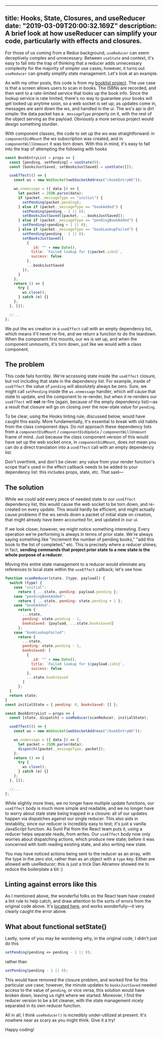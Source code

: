 ***

title: Hooks, State, Closures, and useReducer
date: "2019-03-09T20:00:32.169Z"
description: A brief look at how useReducer can simplify your code, particularly with effects and closures.
-----------------------------------------------------------------------------------------------------------

For those of us coming from a Redux background, `useReducer` can seem deceptively complex and unnecessary. Between `useState` and context, it's easy to fall into the trap of thinking that a reducer adds unnecessary complexity for the majority of simpler use cases; however, it turns out `useReducer` can greatly simplify state management. Let's look at an example.

As with my other posts, this code is from my [booklist project](https://github.com/arackaf/booklist). The use case is that a screen allows users to scan in books. The ISBNs are recorded, and then sent to a rate-limited service that looks up the book info. Since the lookup service is rate limited, there's no way to guarantee your books will get looked up anytime soon, so a web socket is set up; as updates come in, messages are sent down the ws, and handled in the ui. The ws's api is dirt simple: the data packet has a `_messageType` property on it, with the rest of the object serving as the payload. Obviously a more serious project would design something sturdier.

With component classes, the code to set up the ws was straightforward: in `componentDidMount` the ws subscription was created, and in `componentWillUnmount` it was torn down. With this in mind, it's easy to fall into the trap of attempting the following with hooks

```javascript
const BookEntryList = props => {
  const [pending, setPending] = useState(0);
  const [booksJustSaved, setBooksJustSaved] = useState([]);

  useEffect(() => {
    const ws = new WebSocket(webSocketAddress("/bookEntryWS"));

    ws.onmessage = ({ data }) => {
      let packet = JSON.parse(data);
      if (packet._messageType == "initial") {
        setPending(packet.pending);
      } else if (packet._messageType == "bookAdded") {
        setPending(pending - 1 || 0);
        setBooksJustSaved([packet, ...booksJustSaved]);
      } else if (packet._messageType == "pendingBookAdded") {
        setPending(+pending + 1 || 0);
      } else if (packet._messageType == "bookLookupFailed") {
        setPending(pending - 1 || 0);
        setBooksJustSaved([
          {
            _id: "" + new Date(),
            title: `Failed lookup for ${packet.isbn}`,
            success: false
          },
          ...booksJustSaved
        ]);
      }
    };
    return () => {
      try {
        ws.close();
      } catch (e) {}
    };
  }, []);

  //...
};
```

We put the ws creation in a `useEffect` call with an empty dependency list, which means it'll never re-fire, and we return a function to do the teardown. When the component first mounts, our ws is set up, and when the component unmounts, it's torn down, just like we would with a class component.

## The problem

This code fails horribly. We're accessing state inside the `useEffect` closure, but not including that state in the dependency list. For example, inside of `useEffect` the value of `pending` will absolutely always be zero. Sure, we might call `setPending` inside the `ws.onmessage` handler, which *will* cause that state to update, and the component to re-render, but when it re-renders our `useEffect` will **not** re-fire (again, because of the empty dependency list)—as a result that closure will go on closing over the now-stale value for `pending`.

To be clear, using the Hooks linting rule, discussed below, would have caught this easily. More fundamentally, it's essential to break with old habits from the class component days. Do *not* approach these dependency lists from a `componentDidMount` / `componentDidUpdate` / `componentWillUnmount` frame of mind. Just because the class component version of this would have set up the web socket once, in `componentDidMount`, does *not* mean you can do a direct translation into a `useEffect` call with an empty dependency list.

Don't overthink, and don't be clever: any value from your render function's scope that's used in the effect callback needs to be added to your dependency list: this includes props, state, etc. That said—

## The solution

While we *could* add every piece of needed state to our `useEffect` dependency list, this would cause the web socket to be torn down, and re-created on every update. This would hardly be efficient, and might actually cause problems if the ws sends down a packet of initial state on creation, that might already have been accounted for, and updated in our ui.

If we look closer, however, we might notice something interesting. Every operation we're performing is always in terms of prior state. We're always saying something like "increment the number of pending books," "add this book to the list of completed," etc. This is precisely where a reducer shines; in fact, **sending commands that project prior state to a new state is the whole purpose of a reducer**.

Moving this entire state management to a reducer would eliminate any references to local state within the `useEffect` callback; let's see how.

```javascript
function scanReducer(state, [type, payload]) {
  switch (type) {
    case "initial":
      return { ...state, pending: payload.pending };
    case "pendingBookAdded":
      return { ...state, pending: state.pending + 1 };
    case "bookAdded":
      return {
        ...state,
        pending: state.pending - 1,
        booksSaved: [payload, ...state.booksSaved]
      };
    case "bookLookupFailed":
      return {
        ...state,
        pending: state.pending - 1,
        booksSaved: [
          {
            _id: "" + new Date(),
            title: `Failed lookup for ${payload.isbn}`,
            success: false
          },
          ...state.booksSaved
        ]
      };
  }
  return state;
}
const initialState = { pending: 0, booksSaved: [] };

const BookEntryList = props => {
  const [state, dispatch] = useReducer(scanReducer, initialState);

  useEffect(() => {
    const ws = new WebSocket(webSocketAddress("/bookEntryWS"));

    ws.onmessage = ({ data }) => {
      let packet = JSON.parse(data);
      dispatch([packet._messageType, packet]);
    };
    return () => {
      try {
        ws.close();
      } catch (e) {}
    };
  }, []);

  //...
};
```

While slightly more lines, we no longer have multiple update functions, our `useEffect` body is much more simple and readable, and we no longer have to worry about stale state being trapped in a closure: all of our updates happen via dispatches against our single reducer. This also aids in testability, since our reducer is incredibly easy to test; it's just a vanilla JavaScript function. As Sunil Pai from the React team puts it, using a reducer helps separate reads, from writes. Our `useEffect` body now only worries about dispatching actions, which produce new state; before it was concerned with both reading existing state, and also writing new state.

You may have noticed actions being sent to the reducer as an array, with the type in the zero slot, rather than as an object with a `type` key. Either are allowed with useReducer; this is just a trick Dan Abramov showed me to reduce the boilerplate a bit :)

## Linting against errors like this

As I mentioned above, the wonderful folks on the React team have created a lint rule to help catch, and draw attention to the sorts of errors from the original code above. It's [located here](https://github.com/facebook/react/issues/14920), and works wonderfully—it very clearly caught the error above.

## What about functional setState()

Lastly, some of you may be wondering why, in the original code, I didn't just do this

```javascript
setPending(pending => pending - 1 || 0);
```

rather than

```javascript
setPending(pending - 1 || 0);
```

This would have removed the closure problem, and worked fine for this particular use case; however, the minute updates to `booksJustSaved` needed access to the value of `pending`, or vice versa, this solution would have broken down, leaving us right where we started. Moreover, I find the reducer version to be a bit cleaner, with the state management nicely separated in its own reducer function.

All in all, I think `useReducer()` is incredibly under-utilized at present. It's nowhere near as scary as you might think. Give it a try!

Happy coding!
